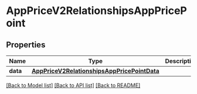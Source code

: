 # AppPriceV2RelationshipsAppPricePoint

## Properties
Name | Type | Description | Notes
------------ | ------------- | ------------- | -------------
**data** | [**AppPriceV2RelationshipsAppPricePointData**](AppPriceV2RelationshipsAppPricePointData.md) |  | [optional] 

[[Back to Model list]](../README.md#documentation-for-models) [[Back to API list]](../README.md#documentation-for-api-endpoints) [[Back to README]](../README.md)


